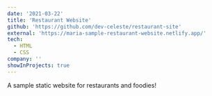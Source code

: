 ```yaml
---
date: '2021-03-22'
title: 'Restaurant Website'
github: 'https://github.com/dev-celeste/restaurant-site'
external: 'https://maria-sample-restaurant-website.netlify.app/'
tech:
  - HTML
  - CSS
company: ''
showInProjects: true
---
```


A sample static website for restaurants and foodies!

